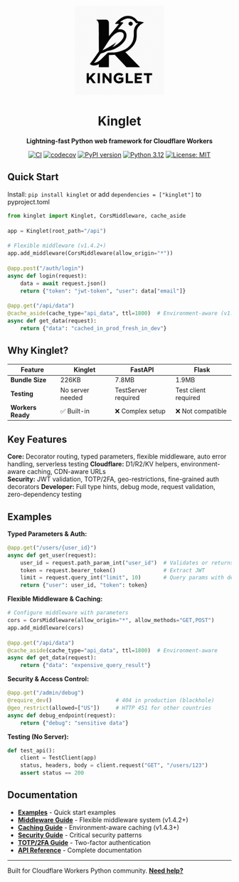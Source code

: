 <div align="center">
  <img src="logo.png" alt="Kinglet Logo" width="200" height="200">
  <h1>Kinglet</h1>
  <p><strong>Lightning-fast Python web framework for Cloudflare Workers</strong></p>
  
  [![CI](https://github.com/mitchins/Kinglet/actions/workflows/ci.yml/badge.svg)](https://github.com/mitchins/Kinglet/actions/workflows/ci.yml)
  [![codecov](https://codecov.io/gh/mitchins/Kinglet/branch/main/graph/badge.svg)](https://codecov.io/gh/mitchins/Kinglet)
  [![PyPI version](https://badge.fury.io/py/kinglet.svg)](https://badge.fury.io/py/kinglet)
  [![Python 3.12](https://img.shields.io/badge/python-3.12-blue.svg)](https://www.python.org/downloads/)
  [![License: MIT](https://img.shields.io/badge/License-MIT-yellow.svg)](https://opensource.org/licenses/MIT)
</div>

## Quick Start

Install: `pip install kinglet` or add `dependencies = ["kinglet"]` to pyproject.toml

```python
from kinglet import Kinglet, CorsMiddleware, cache_aside

app = Kinglet(root_path="/api")

# Flexible middleware (v1.4.2+)
app.add_middleware(CorsMiddleware(allow_origin="*"))

@app.post("/auth/login")
async def login(request):
    data = await request.json()
    return {"token": "jwt-token", "user": data["email"]}

@app.get("/api/data")
@cache_aside(cache_type="api_data", ttl=1800)  # Environment-aware (v1.4.3+)
async def get_data(request):
    return {"data": "cached_in_prod_fresh_in_dev"}
```

## Why Kinglet?

| Feature | Kinglet | FastAPI | Flask |
|---------|---------|---------|-------|
| **Bundle Size** | 226KB | 7.8MB | 1.9MB |
| **Testing** | No server needed | TestServer required | Test client required |
| **Workers Ready** | ✅ Built-in | ❌ Complex setup | ❌ Not compatible |

## Key Features

**Core:** Decorator routing, typed parameters, flexible middleware, auto error handling, serverless testing
**Cloudflare:** D1/R2/KV helpers, environment-aware caching, CDN-aware URLs  
**Security:** JWT validation, TOTP/2FA, geo-restrictions, fine-grained auth decorators
**Developer:** Full type hints, debug mode, request validation, zero-dependency testing

## Examples

**Typed Parameters & Auth:**
```python
@app.get("/users/{user_id}")
async def get_user(request):
    user_id = request.path_param_int("user_id")  # Validates or returns 400
    token = request.bearer_token()               # Extract JWT
    limit = request.query_int("limit", 10)       # Query params with defaults
    return {"user": user_id, "token": token}
```

**Flexible Middleware & Caching:**
```python
# Configure middleware with parameters
cors = CorsMiddleware(allow_origin="*", allow_methods="GET,POST")
app.add_middleware(cors)

@app.get("/api/data")
@cache_aside(cache_type="api_data", ttl=1800)  # Environment-aware
async def get_data(request):
    return {"data": "expensive_query_result"}
```

**Security & Access Control:**
```python
@app.get("/admin/debug")
@require_dev()                    # 404 in production (blackhole)
@geo_restrict(allowed=["US"])     # HTTP 451 for other countries
async def debug_endpoint(request):
    return {"debug": "sensitive data"}
```

**Testing (No Server):**
```python
def test_api():
    client = TestClient(app)
    status, headers, body = client.request("GET", "/users/123")
    assert status == 200
```

## Documentation

- **[Examples](examples/)** - Quick start examples  
- **[Middleware Guide](docs/MIDDLEWARE.md)** - Flexible middleware system (v1.4.2+)
- **[Caching Guide](docs/CACHING.md)** - Environment-aware caching (v1.4.3+)
- **[Security Guide](docs/SECURITY_BEST_PRACTICES.md)** - Critical security patterns
- **[TOTP/2FA Guide](docs/TOTP.md)** - Two-factor authentication
- **[API Reference](docs/)** - Complete documentation

---

Built for Cloudflare Workers Python community. **[Need help?](https://github.com/mitchins/Kinglet/issues)**